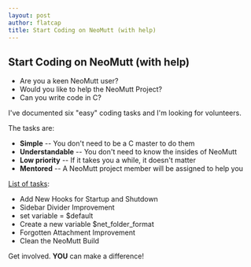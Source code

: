 ```yaml
---
layout: post
author: flatcap
title: Start Coding on NeoMutt (with help)
---
```


## Start Coding on NeoMutt (with help)

- Are you a keen NeoMutt user?
- Would you like to help the NeoMutt Project?
- Can you write code in C?

I've documented six "easy" coding tasks and I'm looking for volunteers.

The tasks are:

- **Simple**         -- You don't need to be a C master to do them
- **Understandable** -- You don't need to know the insides of NeoMutt
- **Low priority**   -- If it takes you a while, it doesn't matter
- **Mentored**       -- A NeoMutt project member will be assigned to help you

[List of tasks](https://github.com/neomutt/neomutt/issues?utf8=%E2%9C%93&q=is%3Aopen%20label%3Adifficulty%3Aeasy%20no%3Aassignee):

- Add New Hooks for Startup and Shutdown
- Sidebar Divider Improvement
- set variable = $default
- Create a new variable $net_folder_format
- Forgotten Attachment Improvement
- Clean the NeoMutt Build

Get involved. **YOU** can make a difference!

